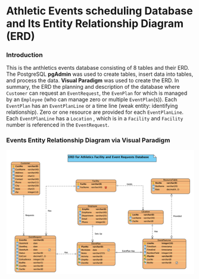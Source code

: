 # Athletic Events scheduling Database and Its Entity Relationship Diagram (ERD)

### Introduction

This is the anthletics events database consisting of 8 tables and their ERD. The PostgreSQL **pgAdmin** was used to create tables, insert data into tables, and process the data. **Visual Paradigm** was used to create the ERD. In summary, the ERD the planning and description of the database where `Customer` can request an `EventRequest`, the `EvenPlan` for which is managed by an `Employee` (who can manage zero or multiple `EventPlan`(s)). Each `EventPlan` has an `EventPlanLine` or a time line (weak entity: identifying relationship). Zero or one resource are provided for each `EventPlanLine`. Each `EventPlanLine` has a `Location` , which is in a `Facility` and `Facility` number is referenced in the `EventRequest`.


### Events Entity Relationship Diagram  via **Visual Paradigm**

<img src="/ERD/ERD.png" width="800">
